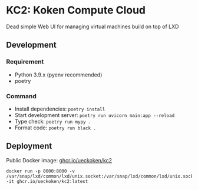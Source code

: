 # KC2: Koken Compute Cloud

Dead simple Web UI for managing virtual machines build on top of LXD

## Development

### Requirement

- Python 3.9.x (pyenv recommended)
- poetry

### Command

- Install dependencies: `poetry install`
- Start development server: `poetry run uvicorn main:app --reload`
- Type check: `poetry run mypy .`
- Format code: `poetry run black .`

## Deployment

Public Docker image: [ghcr.io/ueckoken/kc2](https://github.com/orgs/ueckoken/packages/container/package/kc2)

```
docker run -p 8000:8000 -v /var/snap/lxd/common/lxd/unix.socket:/var/snap/lxd/common/lxd/unix.socket:ro -it ghcr.io/ueckoken/kc2:latest
```
